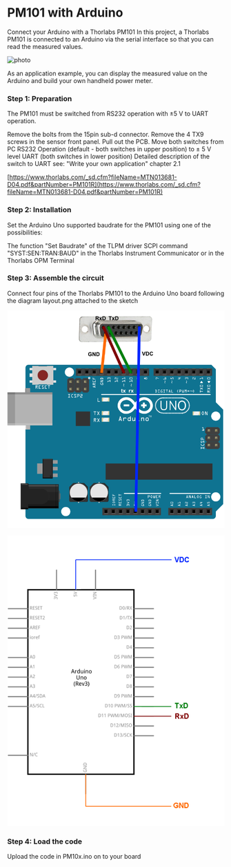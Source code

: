 # PM101 with Arduino

Connect your Arduino with a Thorlabs PM101
In this project, a Thorlabs PM101 is connected to an Arduino via the serial interface so that you can read the measured values. 

![photo](photo.png)

As an application example, you can display the measured value on the Arduino and build your own handheld power meter. 

 

### Step 1: Preparation 

The PM101 must be switched from RS232 operation with ±5 V to UART operation. 

Remove the bolts from the 15pin sub-d connector. 
Remove the 4 TX9 screws in the sensor front panel. 
Pull out the PCB. 
Move both switches from PC RS232 Operation (default - both switches in upper position) to ± 5 V level UART (both switches in lower position) 
Detailed description of the switch to UART see: "Write your own application" chapter 2.1 

[https://www.thorlabs.com/_sd.cfm?fileName=MTN013681-D04.pdf&partNumber=PM101R](https://www.thorlabs.com/_sd.cfm?fileName=MTN013681-D04.pdf&partNumber=PM101R)

### Step 2: Installation 

Set the Arduino Uno supported baudrate for the PM101 using one of the possibilities: 

The function "Set Baudrate" of the TLPM driver 
SCPI command "SYST:SEN:TRAN:BAUD" in the Thorlabs Instrument Communicator or in the Thorlabs OPM Terminal 

### Step 3: Assemble the circuit 

Connect four pins of the Thorlabs PM101 to the Arduino Uno board following the diagram layout.png attached to the sketch 

![connections](connections.png)

![schematic](schematic.png)

### Step 4: Load the code 
Upload the code in PM10x.ino on to your board 

